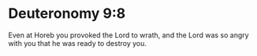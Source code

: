 # Deuteronomy 9:8

Even at Horeb you provoked the Lord to wrath, and the Lord was so angry with you that he was ready to destroy you.

